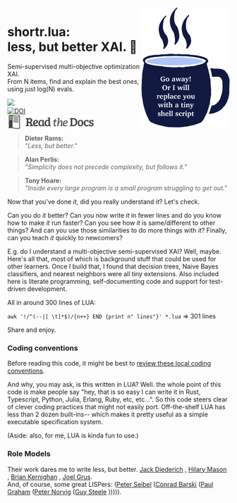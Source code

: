 

   <img width=200 align=right src="https://raw.githubusercontent.com/timm/shortr/master/docs/img/cup.png">
 

# shortr.lua:<br>  less, but better XAI. :eyes:


 Semi-supervised multi-objective optimization XAI.   
From N items, find and explain the best ones, using just log(N) evals.
 
 <a href="https://github.com/timm/shortr/actions/workflows/tests.yml"><img src="https://github.com/timm/shortr/actions/workflows/tests.yml/badge.svg"></a><br> <a  
href="https://zenodo.org/badge/latestdoi/206205826"> <img src="https://zenodo.org/badge/206205826.svg" alt="DOI"></a><br>
<a href="http://menzies.us/shortr"> <img align=left src="docs/img/docs.png" width=200></a>
  
 <p>&nbsp;
 
 
> __Dieter Rams:__      
_"Less, but better."_

> __Alan Perlis:__    
_"Simplicity does not precede complexity, but follows it."_ 



> __Tony Hoare:__    
_"Inside every large program is a small program struggling to get out."_

 

 

Now that you've done _it_, did you really understand _it_? Let's check.

Can you do _it_ better?
Can you now
write _it_ in fewer lines and do you know how to make _it_ run faster?
Can you see how _it_ is same/different to other things?
And can you use those similarities to do more things with  _it_? 
Finally, can you teach _it_ quickly to newcomers?

E.g. do I understand a multi-objective semi-supervised XAI?
Well, maybe. Here's all that, most of which is
background stuff that could be used for other learners.
Once
I build that, I found that decision trees, Naive Bayes classifiers,
and nearest neighbors were all tiny extensions. 
Also included here
is literate programming, self-documenting code and support for
test-driven development. 

All in around 300 lines of LUA: <br>

`awk '!/^(--|[ \t]*$)/{n++} END {print n" lines"}' *.lua`   => 301 lines
     
Share and enjoy.



### Coding conventions 
Before reading this code, it might be best to   [review  these local coding conventions](https://github.com/timm/shortr/blob/master/CONTRIBUTE.md).

And why, you may ask, is this written in LUA? Well. the whole point of this code is make people say "hey, that
   is so easy I can write it in Rust, Typescript, Python, Julia, Erlang,  Ruby, etc, etc...". So this code steers
   clear of clever coding practices
   that might not easily port. Off-the-shelf LUA has less than 2 dozen built-ins-- which makes it pretty useful as a simple executable specification system.

   (Aside: also, for me, LUA is kinda fun to use.)
   
 

### Role Models
Their work dares me to write less, but better. [Jack Diederich](https://www.youtube.com/watch?v=o9pEzgHorH0) 
, [Hilary Mason](https://www.youtube.com/watch?v=l2btv0yUPNQ)
, [Brian Kernighan](https://www.oreilly.com/library/view/beautiful-code/9780596510046/ch01.html)
, [Joel Grus](https://github.com/joelgrus/data-science-from-scratch).       
And, of course, some great LISPers: 
([Peter Seibel](https://gigamonkeys.com/book/)
  ([Conrad Barski](https://doc.lagout.org/programmation/Lisp/Land%20of%20Lisp_%20Learn%20to%20Program%20in%20Lisp%2C%20One%20Game%20at%20a%20Time%20%5BBarski%202010-11-15%5D.pdf)
  ([Paul Graham](http://www.paulgraham.com/onlisp.html)
    ([Peter Norvig](http://norvig.com/lispy.html)
      ([Guy Steele](https://dspace.mit.edu/bitstream/handle/1721.1/5790/AIM-353.pdf?sequence=2&isAllowed=y) ))))).
 



